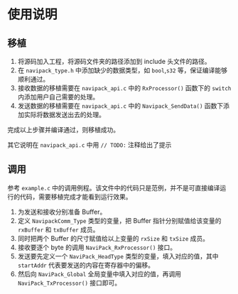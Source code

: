 # 使用说明
## 移植
1. 将源码加入工程，将源码文件夹的路径添加到 include 头文件的路径。
2. 在 `navipack_type.h` 中添加缺少的数据类型，如 `bool`,`s32` 等，保证编译能够顺利通过。
3. 接收数据的移植需要在 `navipack_api.c` 中的 `RxProcessor()` 函数下的 `switch` 内添加用户自己需要的处理。
4. 发送数据的移植需要在 `navipack_api.c` 中的 `Navipack_SendData()` 函数下添加实际将数据发送出去的处理。

完成以上步骤并编译通过，则移植成功。

其它说明在 `navipack_api.c` 中用 `// TODO:` 注释给出了提示

## 调用
参考 `example.c` 中的调用例程。该文件中的代码只是范例，并不是可直接编译运行的代码，需要移植完成才能看到运行效果。
1. 为发送和接收分别准备 Buffer。
2. 定义 `NavipackComm_Type` 类型的变量，把 Buffer 指针分别赋值给该变量的 `rxBuffer` 和 `txBuffer` 成员。
3. 同时把两个 Buffer 的尺寸赋值给以上变量的 `rxSize` 和 `txSize` 成员。
4. 接收要逐个 byte 的调用 `NaviPack_RxProcessor()` 接口。
5. 发送要先定义一个 `NaviPack_HeadType` 类型的变量，填入对应的值，其中 `startAddr` 代表要发送的内容在寄存器中的偏移。
6. 然后向 `NaviPack_Global` 全局变量中填入对应的值，再调用 `NaviPack_TxProcessor()` 接口即可。